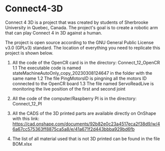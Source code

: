 # Connect4-3D
Connect 4 3D is a project that was created by students of Sherbrooke University in Quebec, Canada. The project's goal is to create a robotic arm that can play Connect 4 in 3D against a human.

The project is open source according to the GNU General Public License v3.0 (GPLv3) standard. The location of everything you need to replicate this project is shown below.

1. All the code of the OpenCR card is in the directory: Connect_12_OpenCR
  1.1 The executable code is named stateMachineAutoOnly_copy_20230308124647 in the folder with the same name
  1.2 The file PingMotorsID is pingning all the motors ID connected to the OpenCR board
  1.3 The file named ServoReadLive is monitoring the live position of the first and second joint

2. All the code of the computer/Raspberry PI is in the directory: Connect_12_PI

3. All the CADS of the 3D printed parts are available directly on OnShape with this link: 
                https://cad.onshape.com/documents/92b82e0c23a4517eca2f38d9/w/46a67cc575363ff8875ca5a8/e/41a671f2d443bbba929bd6fb

4. The list of all material used that is not 3D printed can be found in the file BOM.xlsx
